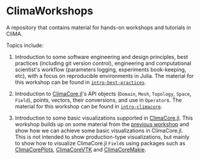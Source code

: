 # ClimaWorkshops
A repository that contains material for hands-on workshops and tutorials in CliMA.

Topics include:

1. Introduction to some software engineering and design principles, best practices (including git version control), engineering and computational scientist's workflow (parameters logging, experiments book-keeping, etc), with a focus on reproducible environments in Julia. The material for this workshop can be found in [`intro-best-practices`](intro-best-practices/best-practices.md).

2. Introduction to [ClimaCore.jl](https://github.com/CliMA/ClimaCore.jl)'s API objects (`Domain`, `Mesh`, `Topology`, `Space`, `Field`), points, vectors, their conversions, and use in `Operator`s. The material for this workshop can be found in [`intro-climacore`](intro-climacore/climacore-api.ipynb).

3. Introduction to some basic visualizations supported in [ClimaCore.jl](https://github.com/CliMA/ClimaCore.jl). This workshop builds up on some material from the [previous workshop](intro-climacore/climacore-api.ipynb) and show how we can achieve some basic visualizations in ClimaCore.jl. This is not intended to show production-type visualizations, but mainly to show how to visualize ClimaCore.jl `Field`s using packages such as [ClimaCorePlots](https://github.com/CliMA/ClimaCore.jl/tree/main/lib/ClimaCorePlots), [ClimaCoreVTK](https://github.com/CliMA/ClimaCore.jl/tree/main/lib/ClimaCoreVTK) and [ClimaCoreMakie](https://github.com/CliMA/ClimaCore.jl/tree/main/lib/ClimaCoreMakie).
